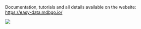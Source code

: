 Documentation, tutorials and all details available on the website: https://easy-data.mdbgo.io/

<a href="https://youtu.be/uaalEzgl9pU" alt="Bootstrap 5" rel="dofollow">
   <img src="https://easy-data.mdbgo.io/img/intro.jpg"  style="max-width: 600px">
</a>
